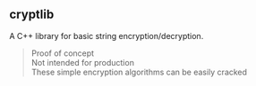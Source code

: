 ## cryptlib

A C++ library for basic string encryption/decryption.

> Proof of concept  
> Not intended for production  
> These simple encryption algorithms can be easily cracked  

